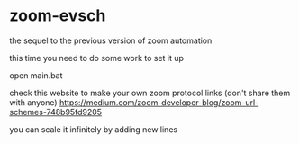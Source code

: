 # zoom-evsch

the sequel to the previous version of zoom automation

this time you need to do some work to set it up

open main.bat

check this website to make your own zoom protocol links (don't share them with anyone) https://medium.com/zoom-developer-blog/zoom-url-schemes-748b95fd9205 

you can scale it infinitely by adding new lines
